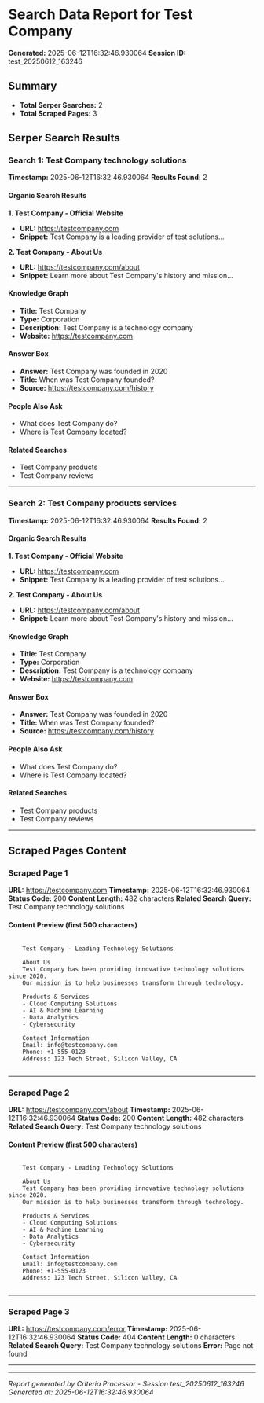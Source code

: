 # Search Data Report for Test Company
**Generated:** 2025-06-12T16:32:46.930064
**Session ID:** test_20250612_163246

## Summary
* **Total Serper Searches:** 2
* **Total Scraped Pages:** 3

## Serper Search Results

### Search 1: Test Company technology solutions
**Timestamp:** 2025-06-12T16:32:46.930064
**Results Found:** 2

#### Organic Search Results
**1. Test Company - Official Website**
* **URL:** https://testcompany.com
* **Snippet:** Test Company is a leading provider of test solutions...

**2. Test Company - About Us**
* **URL:** https://testcompany.com/about
* **Snippet:** Learn more about Test Company's history and mission...

#### Knowledge Graph
* **Title:** Test Company
* **Type:** Corporation
* **Description:** Test Company is a technology company
* **Website:** https://testcompany.com

#### Answer Box
* **Answer:** Test Company was founded in 2020
* **Title:** When was Test Company founded?
* **Source:** https://testcompany.com/history

#### People Also Ask
* What does Test Company do?
* Where is Test Company located?

#### Related Searches
* Test Company products
* Test Company reviews

---

### Search 2: Test Company products services
**Timestamp:** 2025-06-12T16:32:46.930064
**Results Found:** 2

#### Organic Search Results
**1. Test Company - Official Website**
* **URL:** https://testcompany.com
* **Snippet:** Test Company is a leading provider of test solutions...

**2. Test Company - About Us**
* **URL:** https://testcompany.com/about
* **Snippet:** Learn more about Test Company's history and mission...

#### Knowledge Graph
* **Title:** Test Company
* **Type:** Corporation
* **Description:** Test Company is a technology company
* **Website:** https://testcompany.com

#### Answer Box
* **Answer:** Test Company was founded in 2020
* **Title:** When was Test Company founded?
* **Source:** https://testcompany.com/history

#### People Also Ask
* What does Test Company do?
* Where is Test Company located?

#### Related Searches
* Test Company products
* Test Company reviews

---

## Scraped Pages Content

### Scraped Page 1
**URL:** https://testcompany.com
**Timestamp:** 2025-06-12T16:32:46.930064
**Status Code:** 200
**Content Length:** 482 characters
**Related Search Query:** Test Company technology solutions

#### Content Preview (first 500 characters)
```

    Test Company - Leading Technology Solutions
    
    About Us
    Test Company has been providing innovative technology solutions since 2020.
    Our mission is to help businesses transform through technology.
    
    Products & Services
    - Cloud Computing Solutions
    - AI & Machine Learning
    - Data Analytics
    - Cybersecurity
    
    Contact Information
    Email: info@testcompany.com
    Phone: +1-555-0123
    Address: 123 Tech Street, Silicon Valley, CA
    
```

---

### Scraped Page 2
**URL:** https://testcompany.com/about
**Timestamp:** 2025-06-12T16:32:46.930064
**Status Code:** 200
**Content Length:** 482 characters
**Related Search Query:** Test Company technology solutions

#### Content Preview (first 500 characters)
```

    Test Company - Leading Technology Solutions
    
    About Us
    Test Company has been providing innovative technology solutions since 2020.
    Our mission is to help businesses transform through technology.
    
    Products & Services
    - Cloud Computing Solutions
    - AI & Machine Learning
    - Data Analytics
    - Cybersecurity
    
    Contact Information
    Email: info@testcompany.com
    Phone: +1-555-0123
    Address: 123 Tech Street, Silicon Valley, CA
    
```

---

### Scraped Page 3
**URL:** https://testcompany.com/error
**Timestamp:** 2025-06-12T16:32:46.930064
**Status Code:** 404
**Content Length:** 0 characters
**Related Search Query:** Test Company technology solutions
**Error:** Page not found

---

---
*Report generated by Criteria Processor - Session test_20250612_163246*
*Generated at: 2025-06-12T16:32:46.930064*